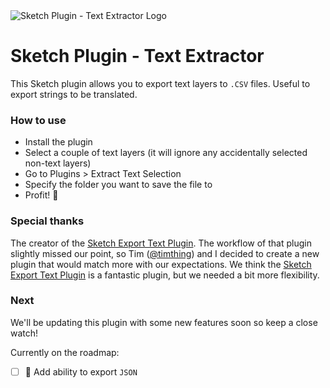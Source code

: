 <img src='https://user-images.githubusercontent.com/1291263/31116862-e09ed416-a827-11e7-94d3-2cce0ca5cf25.png' style='max-width: 100%' alt='Sketch Plugin - Text Extractor Logo'>

# Sketch Plugin - Text Extractor

This Sketch plugin allows you to export text layers to `.CSV` files. Useful to
export strings to be translated.

### How to use
- Install the plugin
- Select a couple of text layers (it will ignore any accidentally selected non-text layers)
- Go to Plugins > Extract Text Selection
- Specify the folder you want to save the file to
- Profit! 🎉

### Special thanks
The creator of the [Sketch Export Text Plugin](https://github.com/exevil/Sketch-Export-Text).
The workflow of that plugin slightly missed our point, so Tim ([@timthing](https://github.com/timthing)) and I decided to create a
new plugin that would match more with our expectations. We think the [Sketch Export Text Plugin](https://github.com/exevil/Sketch-Export-Text) is a fantastic plugin, but we needed a bit more flexibility.

### Next
We'll be updating this plugin with some new features soon so keep a close watch!

Currently on the roadmap:
- [ ] 📝 Add ability to export `JSON`
